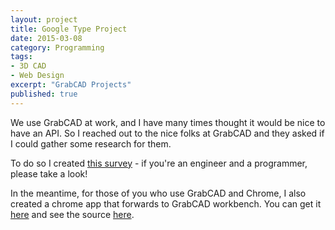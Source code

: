 ```yaml
---
layout: project
title: Google Type Project
date: 2015-03-08
category: Programming
tags:
- 3D CAD
- Web Design
excerpt: "GrabCAD Projects"
published: true
---
```


We use GrabCAD at work, and I have many times thought it would be nice to have an API. So I reached out to the nice folks at GrabCAD and they asked if I could gather some research for them.

To do so I created [this survey](http://grabcad-api.daveaseeman.com) - if you're an engineer and a programmer, please take a look!

In the meantime, for those of you who use GrabCAD and Chrome, I also created a chrome app that forwards to GrabCAD workbench. You can get it [here]() and see the source [here]().
